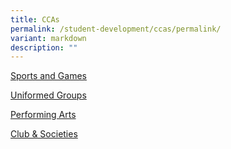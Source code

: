 ```yaml
---
title: CCAs
permalink: /student-development/ccas/permalink/
variant: markdown
description: ""
---
```

[Sports and Games](https://www.assumptionenglish.moe.edu.sg/student-development/ccas/sports-and-games/) <br>

[Uniformed Groups ](https://www.assumptionenglish.moe.edu.sg/student-development/ccas/uniformed-groups/) <br>

[Performing Arts](https://www.assumptionenglish.moe.edu.sg/student-development/ccas/performing-arts/) <br>

[Club &amp; Societies ](https://www.assumptionenglish.moe.edu.sg/student-development/ccas/club-n-societies/) <br>
